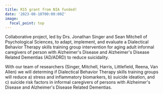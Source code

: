 ```yaml
---
title: R15 grant from NIA funded!
date: '2023-08-18T00:00:00Z'
image:
  focal_point: top
---
```

Collaborative project, led by Drs. Jonathan Singer and Sean Mitchell of Psychological Sciences, to adapt, implement, and evaluate a Dialectical Behavior Therapy skills training group intervention for aging adult informal caregivers of person with Alzheimer's Disease and Alzheimer's Disease Related Dementias (AD/ADRD) to reduce suicidality. 

With our team of researchers (Singer, Mitchell, Harris, Littlefield, Reena, Van Allen) we will determing if Dialectical Behavior Therapy skills training groups will reduce a) stress and inflammatory biomarkers, b) suicide ideation, and c) suicide risk factors in informal caregivers of persons with Alzheimer's Disease and Alzheimer's Disease Related Dementias. 



